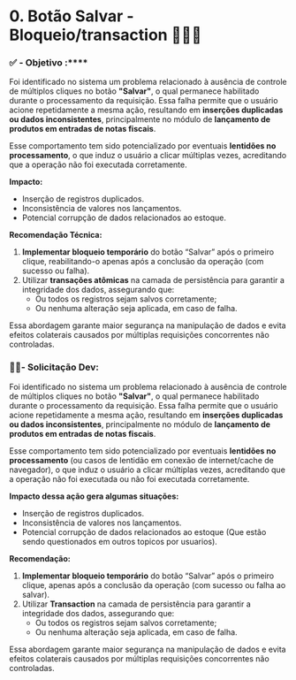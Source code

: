 # 0. Botão Salvar - Bloqueio/transaction 👨🏻‍💻

### ✅ - Objetivo :****

Foi identificado no sistema um problema relacionado à ausência de controle de múltiplos cliques no botão **"Salvar"**, o qual permanece habilitado durante o processamento da requisição. Essa falha permite que o usuário acione repetidamente a mesma ação, resultando em **inserções duplicadas ou dados inconsistentes**, principalmente no módulo de **lançamento de produtos em entradas de notas fiscais**.

Esse comportamento tem sido potencializado por eventuais **lentidões no processamento**, o que induz o usuário a clicar múltiplas vezes, acreditando que a operação não foi executada corretamente.

**Impacto:**

* Inserção de registros duplicados.
* Inconsistência de valores nos lançamentos.
* Potencial corrupção de dados relacionados ao estoque.

**Recomendação Técnica:**

1. **Implementar bloqueio temporário** do botão “Salvar” após o primeiro clique, reabilitando-o apenas após a conclusão da operação (com sucesso ou falha).
2. Utilizar **transações atômicas** na camada de persistência para garantir a integridade dos dados, assegurando que:
   * Ou todos os registros sejam salvos corretamente;
   * Ou nenhuma alteração seja aplicada, em caso de falha.

Essa abordagem garante maior segurança na manipulação de dados e evita efeitos colaterais causados por múltiplas requisições concorrentes não controladas.

### 🧑🏻- Solicitação Dev:

Foi identificado no sistema um problema relacionado à ausência de controle de múltiplos cliques no botão **"Salvar"**, o qual permanece habilitado durante o processamento da requisição. Essa falha permite que o usuário acione repetidamente a mesma ação, resultando em **inserções duplicadas ou dados inconsistentes**, principalmente no módulo de **lançamento de produtos em entradas de notas fiscais**.

Esse comportamento tem sido potencializado por eventuais **lentidões no processamento** (ou casos de lentidão em conexão de internet/cache de navegador), o que induz o usuário a clicar múltiplas vezes, acreditando que a operação não foi executada ou não foi executada corretamente.

**Impacto dessa ação gera algumas situações:**

* Inserção de registros duplicados.
* Inconsistência de valores nos lançamentos.
* Potencial corrupção de dados relacionados ao estoque (Que estão sendo questionados em outros topicos por usuarios).

**Recomendação:**

1. **Implementar bloqueio temporário** do botão “Salvar” após o primeiro clique,  apenas após a conclusão da operação (com sucesso ou falha ao salvar).
2. Utilizar  **Transaction** na camada de persistência para garantir a integridade dos dados, assegurando que:
   * Ou todos os registros sejam salvos corretamente;
   * Ou nenhuma alteração seja aplicada, em caso de falha.

Essa abordagem garante maior segurança na manipulação de dados e evita efeitos colaterais causados por múltiplas requisições concorrentes não controladas.
